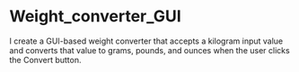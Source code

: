 # Weight_converter_GUI
I create a GUI-based weight converter that accepts a kilogram input value and converts that value to grams, pounds, and ounces when the user clicks the Convert button.
